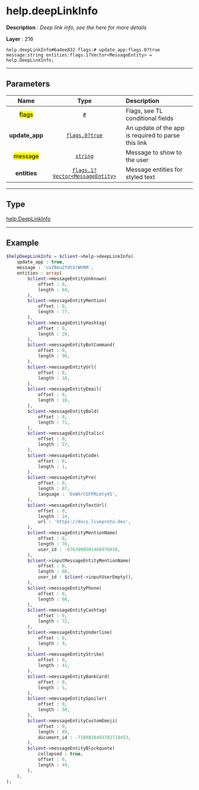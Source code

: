 # help.deepLinkInfo

**Description** : *Deep link info, see the here for more details*

**Layer** : 216

```tl
help.deepLinkInfo#6a4ee832 flags:# update_app:flags.0?true message:string entities:flags.1?Vector<MessageEntity> = help.DeepLinkInfo;
```

---

## Parameters

| Name | Type | Description |
| :---: | :---: | :--- |
| <mark>flags</mark> | [`#`](type/#) | Flags, see TL conditional fields |
| **update_app** | [`flags.0?true`](type/true) | An update of the app is required to parse this link |
| <mark>message</mark> | [`string`](type/string) | Message to show to the user |
| **entities** | [`flags.1?Vector<MessageEntity>`](type/MessageEntity) | Message entities for styled text |

---

## Type

[help.DeepLinkInfo](type/help.DeepLinkInfo)

---

## Example

```php
$helpDeepLinkInfo = $client->help->deepLinkInfo(
	update_app : true,
	message : 'coZ8eu2fdtXrWhRM',
	entities : array(
		$client->messageEntityUnknown(
			offset : 0,
			length : 84,
		),
		$client->messageEntityMention(
			offset : 0,
			length : 77,
		),
		$client->messageEntityHashtag(
			offset : 0,
			length : 28,
		),
		$client->messageEntityBotCommand(
			offset : 0,
			length : 96,
		),
		$client->messageEntityUrl(
			offset : 0,
			length : 18,
		),
		$client->messageEntityEmail(
			offset : 0,
			length : 18,
		),
		$client->messageEntityBold(
			offset : 0,
			length : 71,
		),
		$client->messageEntityItalic(
			offset : 0,
			length : 57,
		),
		$client->messageEntityCode(
			offset : 0,
			length : 1,
		),
		$client->messageEntityPre(
			offset : 0,
			length : 87,
			language : 'OsWXrCGFPRLmty45',
		),
		$client->messageEntityTextUrl(
			offset : 0,
			length : 24,
			url : 'https://docs.liveproto.dev',
		),
		$client->messageEntityMentionName(
			offset : 0,
			length : 70,
			user_id : -6763908501468970910,
		),
		$client->inputMessageEntityMentionName(
			offset : 0,
			length : 80,
			user_id : $client->inputUserEmpty(),
		),
		$client->messageEntityPhone(
			offset : 0,
			length : 88,
		),
		$client->messageEntityCashtag(
			offset : 0,
			length : 72,
		),
		$client->messageEntityUnderline(
			offset : 0,
			length : 9,
		),
		$client->messageEntityStrike(
			offset : 0,
			length : 41,
		),
		$client->messageEntityBankCard(
			offset : 0,
			length : 5,
		),
		$client->messageEntitySpoiler(
			offset : 0,
			length : 50,
		),
		$client->messageEntityCustomEmoji(
			offset : 0,
			length : 89,
			document_id : -7189828493702718453,
		),
		$client->messageEntityBlockquote(
			collapsed : true,
			offset : 0,
			length : 49,
		),
	),
);
```